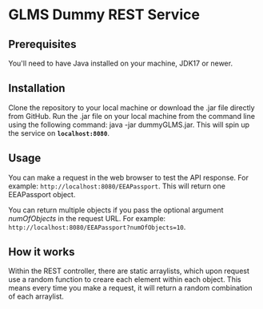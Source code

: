 # GLMS Dummy REST Service
## Prerequisites
You'll need to have Java installed on your machine, JDK17 or newer.

## Installation
Clone the repository to your local machine or download the .jar file directly from GitHub.
Run the .jar file on your local machine from the command line using the following command: java -jar dummyGLMS.jar. This will spin up the service on **`localhost:8080`**.

## Usage
You can make a request in the web browser to test the API response. For example: `http://localhost:8080/EEAPassport`. This will return one EEAPassport object.

You can return multiple objects if you pass the optional argument _numOfObjects_ in the request URL. For example: `http://localhost:8080/EEAPassport?numOfObjects=10`.

## How it works
Within the REST controller, there are static arraylists, which upon request use a random function to creare each element within each object.
This means every time you make a request, it will return a random combination of each arraylist.
